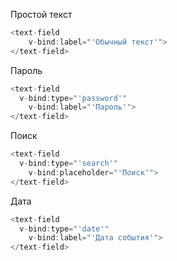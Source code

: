 Простой текст
```js
<text-field
	v-bind:label="'Обычный текст'">
</text-field>
```

Пароль
```js
<text-field
  v-bind:type="'password'"
	v-bind:label="'Пароль'">
</text-field>
```

Поиск
```js
<text-field
  v-bind:type="'search'"
	v-bind:placeholder="'Поиск'">
</text-field>
```

Дата
```js
<text-field
  v-bind:type="'date'"
	v-bind:label="'Дата события'">
</text-field>
```

